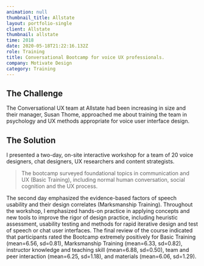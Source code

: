 ```yaml
---
animation: null
thumbnail_title: Allstate
layout: portfolio-single
client: Allstate
thumbnail: allstate
time: 2018
date: 2020-05-18T21:22:16.132Z
role: Training
title: Conversational Bootcamp for voice UX professionals.
company: Motivate Design
category: Training
---
```

## The Challenge

The Conversational UX team at Allstate had been increasing in size and their manager, Susan Thome, approached me about training the team in psychology and UX methods appropriate for voice user interface design.

## The Solution

I presented a two-day, on-site interactive workshop for a team of 20 voice designers, chat designers, UX researchers and content strategists.

> The bootcamp surveyed foundational topics in communication and UX (Basic Training), including normal human conversation, social cognition and the UX process.

The second day emphasized the evidence-based factors of speech usability and their design correlates (Marksmanship Training). Throughout the workshop, I emphasized hands-on practice in applying concepts and new tools to improve the rigor of design practice, including heuristic assessment, usability testing and methods for rapid iterative design and test of speech or chat user interfaces. The final review of the course indicated that participants rated the Bootcamp extremely positively for Basic Training (mean=6.56, sd=0.81), Marksmanship Training (mean=6.33, sd=0.82), instructor knowledge and teaching skill (mean=6.88, sd=0.50), team and peer interaction (mean=6.25, sd=1.18), and materials (mean=6.06, sd=1.29).